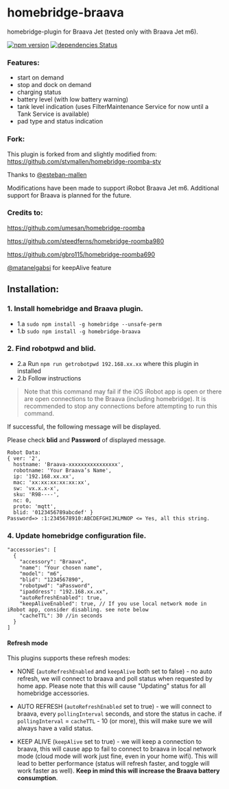 # homebridge-braava
homebridge-plugin for Braava Jet (tested only with Braava Jet m6).

[![npm version](https://badge.fury.io/js/homebridge-braava.svg)](https://badge.fury.io/js/homebridge-braava)
[![dependencies Status](https://david-dm.org/binomialstew/homebridge-braava/status.svg)](https://david-dm.org/binomialstew/homebridge-braava)

### Features:
- start on demand
- stop and dock on demand
- charging status
- battery level (with low battery warning)
- tank level indication (uses FilterMaintenance Service for now until a Tank Service is available)
- pad type and status indication

### Fork:
This plugin is forked from and slightly modified from:  
https://github.com/stvmallen/homebridge-roomba-stv

Thanks to [@esteban-mallen](https://github.com/stvmallen)

Modifications have been made to support iRobot Braava Jet m6. Additional support for Braava is planned for the future.

### Credits to:
https://github.com/umesan/homebridge-roomba

https://github.com/steedferns/homebridge-roomba980

https://github.com/gbro115/homebridge-roomba690

 [@matanelgabsi](https://github.com/matanelgabsi) for keepAlive feature

## Installation:
### 1. Install homebridge and Braava plugin.
- 1.a `sudo npm install -g homebridge --unsafe-perm`
- 1.b `sudo npm install -g homebridge-braava`

### 2. Find robotpwd and blid.
- 2.a Run `npm run getrobotpwd 192.168.xx.xx` where this plugin in installed
- 2.b Follow instructions

>Note that this command may fail if the iOS iRobot app is open or there are open connections to the 
Braava (including homebridge). It is recommended to stop any connections before attempting to run this command.

If successful, the following message will be displayed.

Please check **blid** and **Password** of displayed message.

```
Robot Data:
{ ver: '2',
  hostname: 'Braava-xxxxxxxxxxxxxxxx',
  robotname: 'Your Braava’s Name',
  ip: '192.168.xx.xx',
  mac: 'xx:xx:xx:xx:xx:xx',
  sw: 'vx.x.x-x',
  sku: 'R98----',
  nc: 0,
  proto: 'mqtt',
  blid: '0123456789abcdef' }
Password=> :1:2345678910:ABCDEFGHIJKLMNOP <= Yes, all this string.
```

### 4. Update homebridge configuration file.
```
"accessories": [
  {
    "accessory": "Braava",
    "name": "Your chosen name",
    "model": "m6",
    "blid": "1234567890",
    "robotpwd": "aPassword",
    "ipaddress": "192.168.xx.xx",
    "autoRefreshEnabled": true,
    "keepAliveEnabled": true, // If you use local network mode in iRobot app, consider disabling. see note below
    "cacheTTL": 30 //in seconds
  }
]
```

#### Refresh mode
This plugins supports these refresh modes:
- NONE (`autoRefreshEnabled` and `keepAlive` both set to false) - no auto refresh, we will connect to braava and poll status when requested by home app. Please note that this will cause "Updating" status for all homebridge accessories.

- AUTO REFRESH (`autoRefreshEnabled` set to true) - we will connect to braava, every `pollingInterval` seconds, and store the status in cache. if `pollingInterval` = `cacheTTL` - 10 (or more), this will make sure we will always have a valid status.

- KEEP ALIVE (`keepAlive` set to true) - we will keep a connection to braava, this will cause app to fail to connect to braava in local network mode (cloud mode will work just fine, even in your home wifi). This will lead to better performance (status will refresh faster, and toggle will work faster as well). **Keep in mind this will increase the Braava battery consumption**.
